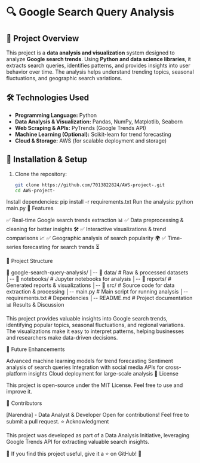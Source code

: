 # 🔍 Google Search Query Analysis

## 📌 Project Overview

This project is a **data analysis and visualization** system designed to analyze **Google search trends**. 
Using **Python and data science libraries**, it extracts search queries, identifies patterns, and provides insights into user behavior over time. 
The analysis helps understand trending topics, seasonal fluctuations, and geographic search variations.

## 🛠️ Technologies Used

- **Programming Language:** Python  
- **Data Analysis & Visualization:** Pandas, NumPy, Matplotlib, Seaborn  
- **Web Scraping & APIs:** PyTrends (Google Trends API)  
- **Machine Learning (Optional):** Scikit-learn for trend forecasting  
- **Cloud & Storage:** AWS (for scalable deployment and storage)  

## 🔧 Installation & Setup

1. Clone the repository:
   ```sh
   git clone https://github.com/7013822824/AWS-project-.git
   cd AWS-project-
Install dependencies:
pip install -r requirements.txt
Run the analysis:
python main.py
🚀 Features

✅ Real-time Google search trends extraction 📊
✅ Data preprocessing & cleaning for better insights 🛠️
✅ Interactive visualizations & trend comparisons 📈
✅ Geographic analysis of search popularity 🌍
✅ Time-series forecasting for search trends ⏳

📂 Project Structure

📁 google-search-query-analysis/
│-- 📁 data/             # Raw & processed datasets
│-- 📁 notebooks/        # Jupyter notebooks for analysis
│-- 📁 reports/          # Generated reports & visualizations
│-- 📁 src/              # Source code for data extraction & processing
│-- main.py             # Main script for running analysis
│-- requirements.txt    # Dependencies
│-- README.md           # Project documentation
📊 Results & Discussion

This project provides valuable insights into Google search trends, identifying popular topics, seasonal fluctuations, and regional variations. 
The visualizations make it easy to interpret patterns, helping businesses and researchers make data-driven decisions.

🔮 Future Enhancements

Advanced machine learning models for trend forecasting
Sentiment analysis of search queries
Integration with social media APIs for cross-platform insights
Cloud deployment for large-scale analysis
📜 License

This project is open-source under the MIT License. Feel free to use and improve it.

👥 Contributors

[Narendra] - Data Analyst & Developer
Open for contributions! Feel free to submit a pull request.
⭐ Acknowledgment

This project was developed as part of a Data Analysis Initiative, leveraging Google Trends API for extracting valuable search insights.

📢 If you find this project useful, give it a ⭐ on GitHub! 🚀
